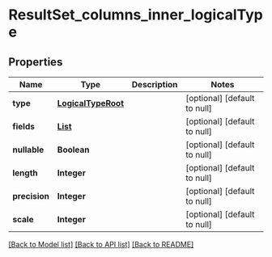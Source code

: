 # ResultSet_columns_inner_logicalType
## Properties

| Name | Type | Description | Notes |
|------------ | ------------- | ------------- | -------------|
| **type** | [**LogicalTypeRoot**](LogicalTypeRoot.md) |  | [optional] [default to null] |
| **fields** | [**List**](ResultSet_columns_inner_logicalType_fields_inner.md) |  | [optional] [default to null] |
| **nullable** | **Boolean** |  | [optional] [default to null] |
| **length** | **Integer** |  | [optional] [default to null] |
| **precision** | **Integer** |  | [optional] [default to null] |
| **scale** | **Integer** |  | [optional] [default to null] |

[[Back to Model list]](../README.md#documentation-for-models) [[Back to API list]](../README.md#documentation-for-api-endpoints) [[Back to README]](../README.md)

